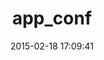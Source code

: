 ---
layout: post
title:  "app_conf"
repo:   "PhilT/app_conf"
date:   2015-02-18 17:09:41
gemurl: https://github.com/PhilT/app_conf
---